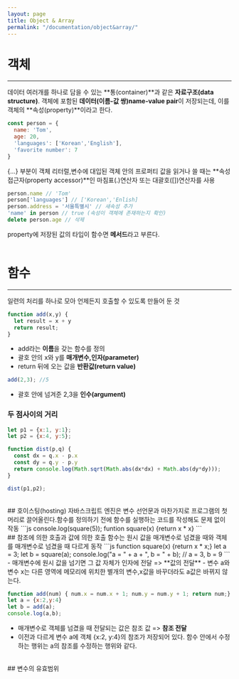 ```yaml
---
layout: page
title: Object & Array 
permalink: "/documentation/object&array/"
---
```


# 객체
---

데이터 여러개를 하나로 담을 수 있는 **통(container)**과 같은 **자료구조(data structure)**. 객체에 포함된 **데이터(이름-값 쌍)name-value pair**이 저장되는데, 이를 객체의 **속성(property)**이라고 한다.

```js
const person = {
  name: 'Tom',
  age: 20,
  'languages': ['Korean','English'],
  'favorite number': 7
}
```
{...} 부분이 객체 리터럴,변수에 대입된 객체 안의 프로퍼티 값을 읽거나 쓸 때는 **속성접근자(property accessor)**인 마침표(.)연산자 또는 대괄호([])연산자를 사용

```js
person.name // 'Tom'
person['languages'] // ['Korean','Enlish]
person.address = '서울특별시' // 새속성 추가
'name' in person // true (속성이 객체에 존재하는지 확인)
delete person.age // 삭제
```
property에 저장된 값의 타입이 함수면 **메서드**라고 부른다.
<br><br>
# 함수
---

일련의 처리를 하나로 모아 언제든지 호출할 수 있도록 만들어 둔 것

```js
function add(x,y) {
  let result = x + y
  return result;
}
```
- add라는 **이름**을 갖는 함수를 정의
- 괄호 안의 x와 y를 **매개변수,인자(parameter)**
- return 뒤에 오는 값을 **반환값(return value)**

```js
add(2,3); //5
```
- 괄호 안에 넘겨준 2,3을 **인수(argument)** <br>


### 두 점사이의 거리
```js
let p1 = {x:1, y:1};
let p2 = {x:4, y:5};

function dist(p,q) {
  const dx = q.x - p.x
  const dy = q.y - p.y
  return console.log(Math.sqrt(Math.abs(dx*dx) + Math.abs(dy*dy)));
}

dist(p1,p2);
```
<br>
## 호이스팅(hosting)
자바스크립트 엔진은 변수 선언문과 마찬가지로 프로그램의 첫머리로 끌어올린다.함수를 정의하기 전에 함수를 실행하는 코드를 작성해도 문제 없이 작동
```js
console.log(square(5));
funtion square(x) {return x * x}
```
<br>
## 참조에 의한 호출과 값에 의한 호출
함수는 원시 값을 매개변수로 넘겼을 때와 객체를 매개변수로 넘겼을 때 다르게 동작
```js
function square(x) {return x * x;}
let a = 3;
let b = square(a);
console.log("a = " + a + ", b = " + b);
// a = 3, b = 9
```
- 매개변수에 원시 값을 넘기면 그 값 자체가 인자에 전달 => **값의 전달**
- 변수 a와 변수 x는 다른 영역에 메모리에 위치한 별개의 변수,x값을 바꾸더라도 a값은 바뀌지 않는다.

```js
function add(num) { num.x = num.x + 1; num.y = num.y + 1; return num;}
let a = {x:2,y:4}
let b = add(a);
console.log(a,b);
```
- 매개변수로 객체를 넘겼을 때 전달되는 값은 참조 값 => **참조 전달**
- 이전과 다르게 변수 a에 객체 {x:2, y:4}의 참조가 저장되어 있다. 함수 안에서 수정하는 행위는 a의 참조를 수정하는 행위와 같다.

<br>
## 변수의 유효범위 



